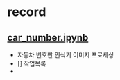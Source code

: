 # record

## [car_number.ipynb](https://github.com/vacker92/record/blob/main/car_number.ipynb)
- 자동차 번호판 인식기 이미지 프로세싱
- [] 작업목록
- 
